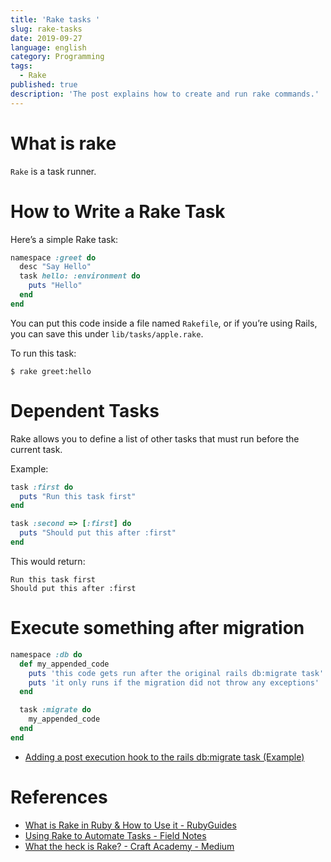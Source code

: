 ```yaml
---
title: 'Rake tasks '
slug: rake-tasks
date: 2019-09-27
language: english
category: Programming
tags:
  - Rake
published: true
description: 'The post explains how to create and run rake commands.'
---
```


# What is rake

`Rake` is a task runner.

# How to Write a Rake Task

Here’s a simple Rake task:

```ruby
namespace :greet do
  desc "Say Hello"
  task hello: :environment do
    puts "Hello"
  end
end
```

You can put this code inside a file named `Rakefile`, or if you’re using Rails, you can save this under `lib/tasks/apple.rake`.

To run this task:

```
$ rake greet:hello
```

# Dependent Tasks

Rake allows you to define a list of other tasks that must run before the current task.

Example:

```ruby
task :first do
  puts "Run this task first"
end

task :second => [:first] do
  puts "Should put this after :first"
end
```

This would return:

```
Run this task first
Should put this after :first
```

# Execute something after migration

```ruby
namespace :db do
  def my_appended_code
    puts 'this code gets run after the original rails db:migrate task'
    puts 'it only runs if the migration did not throw any exceptions'
  end

  task :migrate do
    my_appended_code
  end
end
```

- [Adding a post execution hook to the rails db:migrate task (Example)](https://coderwall.com/p/qhdhgw/adding-a-post-execution-hook-to-the-rails-db-migrate-task)

# References

- [What is Rake in Ruby & How to Use it - RubyGuides](https://www.rubyguides.com/2019/02/ruby-rake/)
- [Using Rake to Automate Tasks - Field Notes](https://www.stuartellis.name/articles/rake/)
- [What the heck is Rake? - Craft Academy - Medium](https://medium.com/craft-academy/what-the-heck-is-rake-b44d4210922b)
